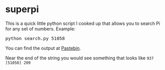 superpi
=======

This is a quick little python script I cooked up that allows you to search Pi for any set of numbers. Example:
<pre>python search.py 51058</pre>
You can find the output at <a href='http://pastebin.com/1zF6YxCx'>Pastebin</a>.

Near the end of the string you would see something that looks like <code>937 [51058] 209</code>

